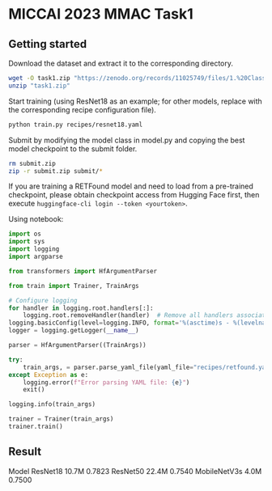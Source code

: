# MICCAI 2023 MMAC Task1

## Getting started

Download the dataset and extract it to the corresponding directory.

```bash
wget -O task1.zip "https://zenodo.org/records/11025749/files/1.%20Classification%20of%20Myopic%20Maculopathy.zip?download=1"
unzip "task1.zip"
```

Start training (using ResNet18 as an example; for other models, replace with the corresponding recipe configuration file).

```bash
python train.py recipes/resnet18.yaml
```

Submit by modifying the model class in model.py and copying the best model checkpoint to the submit folder.

```bash
rm submit.zip
zip -r submit.zip submit/*
```

If you are training a RETFound model and need to load from a pre-trained checkpoint, please obtain checkpoint access from Hugging Face first, then execute `huggingface-cli login --token <yourtoken>`.

Using notebook:

```python
import os
import sys
import logging
import argparse

from transformers import HfArgumentParser

from train import Trainer, TrainArgs

# Configure logging
for handler in logging.root.handlers[:]:
    logging.root.removeHandler(handler)  # Remove all handlers associated with the root logger object.
logging.basicConfig(level=logging.INFO, format='%(asctime)s - %(levelname)s - %(message)s')
logger = logging.getLogger(__name__)

parser = HfArgumentParser((TrainArgs))

try:
    train_args, = parser.parse_yaml_file(yaml_file="recipes/retfound.yaml")
except Exception as e:
    logging.error(f"Error parsing YAML file: {e}")
    exit()

logging.info(train_args)

trainer = Trainer(train_args)
trainer.train()
```

## Result

Model 
ResNet18 10.7M 0.7823
ResNet50 22.4M 0.7540
MobileNetV3s 4.0M 0.7500
